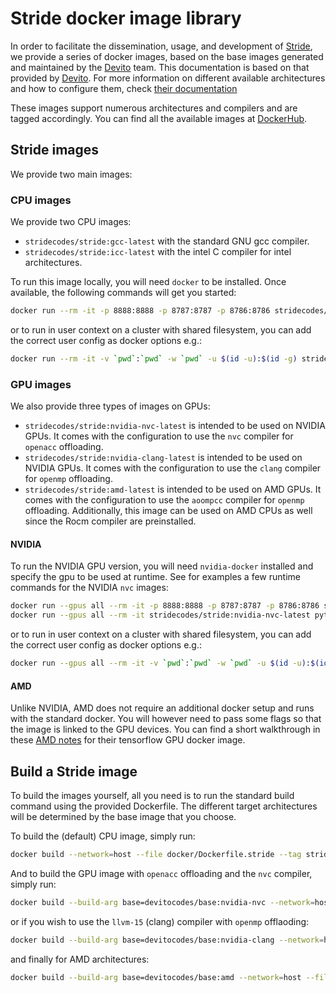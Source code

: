 # Stride docker image library

In order to facilitate the dissemination, usage, and development of [Stride], we provide a series of docker images, based 
on the base images generated and maintained by the [Devito] team. This documentation is based on that provided by [Devito].
For more information on different available architectures and how to configure them, check [their documentation](https://github.com/devitocodes/devito/tree/master/docker)

These images support numerous architectures and compilers and are tagged accordingly. You can find all the available images at 
[DockerHub](https://hub.docker.com/r/stridecodes/). 

## Stride images

We provide two main images:

### CPU images

We provide two CPU images:

- `stridecodes/stride:gcc-latest` with the standard GNU gcc compiler.
- `stridecodes/stride:icc-latest` with the intel C compiler for intel architectures.

To run this image locally, you will need `docker` to be installed. Once available, the following commands will get you started:

```bash
docker run --rm -it -p 8888:8888 -p 8787:8787 -p 8786:8786 stridecodes/stride:gcc-latest
```

or to run in user context on a cluster with shared filesystem, you can add the correct user config as docker options e.g.:

```bash
docker run --rm -it -v `pwd`:`pwd` -w `pwd` -u $(id -u):$(id -g) stridecodes/stride:gcc-latest python stride_examples/tutorials/07_script_running.py
```


### GPU images

We also provide three types of images on GPUs:

- `stridecodes/stride:nvidia-nvc-latest` is intended to be used on NVIDIA GPUs. It comes with the configuration to use the `nvc` compiler for `openacc` offloading. 
- `stridecodes/stride:nvidia-clang-latest` is intended to be used on NVIDIA GPUs. It comes with the configuration to use the `clang` compiler for `openmp` offloading.
- `stridecodes/stride:amd-latest` is intended to be used on AMD GPUs. It comes with the configuration to use the `aoompcc` compiler for `openmp` offloading. Additionally, this image can be used on AMD CPUs as well since the Rocm compiler are preinstalled.

#### NVIDIA

To run the NVIDIA GPU version, you will need `nvidia-docker` installed and specify the gpu to be used at runtime. 
See for examples a few runtime commands for the NVIDIA `nvc` images:


```bash
docker run --gpus all --rm -it -p 8888:8888 -p 8787:8787 -p 8786:8786 stridecodes/stride:nvidia-nvc-latest
docker run --gpus all --rm -it stridecodes/stride:nvidia-nvc-latest python stride_examples/tutorials/07_script_running.py
```

or to run in user context on a cluster with shared filesystem, you can add the correct user config as docker options e.g.:

```bash
docker run --gpus all --rm -it -v `pwd`:`pwd` -w `pwd` -u $(id -u):$(id -g) stridecodes/stride:nvidia-nvc-latest python stride_examples/tutorials/07_script_running.py
```


#### AMD

Unlike NVIDIA, AMD does not require an additional docker setup and runs with the standard docker. 
You will however need to pass some flags so that the image is linked to the GPU devices. 
You can find a short walkthrough in these 
[AMD notes](https://developer.amd.com/wp-content/resources/ROCm%20Learning%20Centre/chapter5/Chapter5.3_%20KerasMultiGPU_ROCm.pdf) 
for their tensorflow GPU docker image.


## Build a Stride image

To build the images yourself, all you need is to run the standard build command using the provided Dockerfile. 
The different target architectures will be determined by the base image that you choose.


To build the (default) CPU image, simply run:

```bash
docker build --network=host --file docker/Dockerfile.stride --tag stride .
```

And to build the GPU image with `openacc` offloading and the `nvc` compiler, simply run:

```bash
docker build --build-arg base=devitocodes/base:nvidia-nvc --network=host --file docker/Dockerfile.stride --tag stride .
```

or if you wish to use the `llvm-15` (clang) compiler with `openmp` offlaoding:

```bash
docker build --build-arg base=devitocodes/base:nvidia-clang --network=host --file docker/Dockerfile.stride --tag stride .
```

and finally for AMD architectures:

```bash
docker build --build-arg base=devitocodes/base:amd --network=host --file docker/Dockerfile.stride --tag stride .
```


[Stride]:https://github.com/trustimaging/stride
[Devito]:https://github.com/devitocodes/devito
